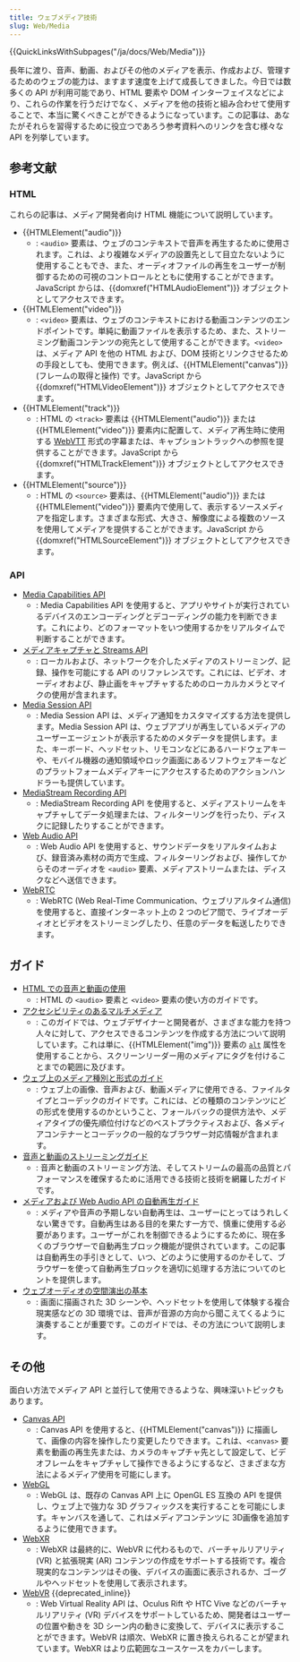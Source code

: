 ```yaml
---
title: ウェブメディア技術
slug: Web/Media
---
```


{{QuickLinksWithSubpages("/ja/docs/Web/Media")}}

長年に渡り、音声、動画、およびその他のメディアを表示、作成および、管理するためのウェブの能力は、ますます速度を上げて成長してきました。今日では数多くの API が利用可能であり、HTML 要素や DOM インターフェイスなどにより、これらの作業を行うだけでなく、メディアを他の技術と組み合わせて使用することで、本当に驚くべきことができるようになっています。この記事は、あなたがそれらを習得するために役立つであろう参考資料へのリンクを含む様々な API を列挙しています。

## 参考文献

### HTML

これらの記事は、メディア開発者向け HTML 機能について説明しています。

- {{HTMLElement("audio")}}
  - : `<audio>` 要素は、ウェブのコンテキストで音声を再生するために使用されます。これは、より複雑なメディアの設置先として目立たないように使用することもでき、また、オーディオファイルの再生をユーザーが制御するための可視のコントロールとともに使用することができます。JavaScript からは、{{domxref("HTMLAudioElement")}} オブジェクトとしてアクセスできます。
- {{HTMLElement("video")}}
  - : `<video>` 要素は、ウェブのコンテキストにおける動画コンテンツのエンドポイントです。単純に動画ファイルを表示するため、また、ストリーミング動画コンテンツの宛先として使用することができます。`<video>` は、メディア API を他の HTML および、DOM 技術とリンクさせるための手段としても、使用できます。例えば、{{HTMLElement("canvas")}} (フレームの取得と操作) です。JavaScript から {{domxref("HTMLVideoElement")}} オブジェクトとしてアクセスできます。
- {{HTMLElement("track")}}
  - : HTML の `<track>` 要素は {{HTMLElement("audio")}} または {{HTMLElement("video")}} 要素内に配置して、メディア再生時に使用する [WebVTT](/ja/docs/Web/API/WebVTT_API) 形式の字幕または、キャプショントラックへの参照を提供することができます。JavaScript から {{domxref("HTMLTrackElement")}} オブジェクトとしてアクセスできます。
- {{HTMLElement("source")}}
  - : HTML の `<source>` 要素は、{{HTMLElement("audio")}} または {{HTMLElement("video")}} 要素内で使用して、表示するソースメディアを指定します。さまざまな形式、大きさ、解像度による複数のソースを使用してメディアを提供することができます。JavaScript から {{domxref("HTMLSourceElement")}} オブジェクトとしてアクセスできます。

### API

- [Media Capabilities API](/ja/docs/Web/API/Media_Capabilities_API)
  - : Media Capabilities API を使用すると、アプリやサイトが実行されているデバイスのエンコーディングとデコーディングの能力を判断できます。これにより、どのフォーマットをいつ使用するかをリアルタイムで判断することができます。
- [メディアキャプチャと Streams API](/ja/docs/Web/API/Media_Streams_API)
  - : ローカルおよび、ネットワークを介したメディアのストリーミング、記録、操作を可能にする API のリファレンスです。これには、ビデオ、オーディオおよび、静止画をキャプチャするためのローカルカメラとマイクの使用が含まれます。
- [Media Session API](/ja/docs/Web/API/Media_Session_API)
  - : Media Session API は、メディア通知をカスタマイズする方法を提供します。Media Session API は、ウェブアプリが再生しているメディアのユーザーエージェントが表示するためのメタデータを提供します。また、キーボード、ヘッドセット、リモコンなどにあるハードウェアキーや、モバイル機器の通知領域やロック画面にあるソフトウェアキーなどのプラットフォームメディアキーにアクセスするためのアクションハンドラーも提供しています。
- [MediaStream Recording API](/ja/docs/Web/API/MediaStream_Recording_API)
  - : MediaStream Recording API を使用すると、メディアストリームをキャプチャしてデータ処理または、フィルターリングを行ったり、ディスクに記録したりすることができます。
- [Web Audio API](/ja/docs/Web/API/Web_Audio_API)
  - : Web Audio API を使用すると、サウンドデータをリアルタイムおよび、録音済み素材の両方で生成、フィルターリングおよび、操作してからそのオーディオを `<audio>` 要素、メディアストリームまたは、ディスクなどへ送信できます。
- [WebRTC](/ja/docs/Web/API/WebRTC_API)
  - : WebRTC (Web Real-Time Communication、ウェブリアルタイム通信) を使用すると、直接インターネット上の 2 つのピア間で、ライブオーディオとビデオをストリーミングしたり、任意のデータを転送したりできます。

## ガイド

- [HTML での音声と動画の使用](/ja/docs/Web/Media/HTML_media)
  - : HTML の `<audio>` 要素と `<video>` 要素の使い方のガイドです。
- [アクセシビリティのあるマルチメディア](/ja/docs/Learn/Accessibility/Multimedia)
  - : このガイドでは、ウェブデザイナーと開発者が、さまざまな能力を持つ人々に対して、アクセスできるコンテンツを作成する方法について説明しています。これは単に、{{HTMLElement("img")}} 要素の [`alt`](/ja/docs/Web/HTML/Element/img#alt) 属性を使用することから、スクリーンリーダー用のメディアにタグを付けることまでの範囲に及びます。
- [ウェブ上のメディア種別と形式のガイド](/ja/docs/Web/Media/Formats)
  - : ウェブ上の画像、音声および、動画メディアに使用できる、ファイルタイプとコーデックのガイドです。これには、どの種類のコンテンツにどの形式を使用するのかということ、フォールバックの提供方法や、メディアタイプの優先順位付けなどのベストプラクティスおよび、各メディアコンテナーとコーデックの一般的なブラウザー対応情報が含まれます。
- [音声と動画のストリーミングガイド](/ja/docs/Web/Media/Streaming)
  - : 音声と動画のストリーミング方法、そしてストリームの最高の品質とパフォーマンスを確保するために活用できる技術と技術を網羅したガイドです。
- [メディアおよび Web Audio API の自動再生ガイド](/ja/docs/Web/Media/Autoplay_guide)
  - : メディアや音声の予期しない自動再生は、ユーザーにとってはうれしくない驚きです。自動再生はある目的を果たす一方で、慎重に使用する必要があります。ユーザーがこれを制御できるようにするために、現在多くのブラウザーで自動再生ブロック機能が提供されています。この記事は自動再生の手引きとして、いつ、どのように使用するのかそして、ブラウザーを使って自動再生ブロックを適切に処理する方法についてのヒントを提供します。
- [ウェブオーディオの空間演出の基本](/ja/docs/Web/API/Web_Audio_API/Web_audio_spatialization_basics)
  - : 画面に描画された 3D シーンや、ヘッドセットを使用して体験する複合現実感などの 3D 環境では、音声が音源の方向から聞こえてくるように演奏することが重要です。このガイドでは、その方法について説明します。

## その他

面白い方法でメディア API と並行して使用できるような、興味深いトピックもあります。

- [Canvas API](/ja/docs/Web/API/Canvas_API)
  - : Canvas API を使用すると、{{HTMLElement("canvas")}} に描画して、画像の内容を操作したり変更したりできます。これは、`<canvas>` 要素を動画の再生先または、カメラのキャプチャ先として設定して、ビデオフレームをキャプチャして操作できるようにするなど、さまざまな方法によるメディア使用を可能にします。
- [WebGL](/ja/docs/Web/API/WebGL_API)
  - : WebGL は、既存の Canvas API 上に OpenGL ES 互換の API を提供し、ウェブ上で強力な 3D グラフィックスを実行することを可能にします。キャンバスを通して、これはメディアコンテンツに 3D画像を追加するように使用できます。
- [WebXR](/ja/docs/Web/API/WebXR_API)
  - : WebXR は最終的に、WebVR に代わるもので、バーチャルリアリティ (VR) と拡張現実 (AR) コンテンツの作成をサポートする技術です。複合現実的なコンテンツはその後、デバイスの画面に表示されるか、ゴーグルやヘッドセットを使用して表示されます。
- [WebVR](/ja/docs/Web/API/WebVR_API) {{deprecated_inline}}
  - : Web Virtual Reality API は、Oculus Rift や HTC Vive などのバーチャルリアリティ (VR) デバイスをサポートしているため、開発者はユーザーの位置や動きを 3D シーン内の動きに変換して、デバイスに表示することができます。WebVR は順次、WebXR に置き換えられることが望まれています。WebXR はより広範囲なユースケースをカバーします。
